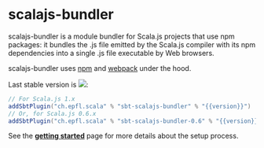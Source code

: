 # scalajs-bundler

scalajs-bundler is a module bundler for Scala.js projects that use npm packages: it bundles the .js file
emitted by the Scala.js compiler with its npm dependencies into a single .js file executable by Web browsers.

scalajs-bundler uses [npm](https://www.npmjs.com) and [webpack](https://webpack.github.io/) under the hood.

Last stable version is ![](config:version):

~~~ scala expandVars=true
// For Scala.js 1.x
addSbtPlugin("ch.epfl.scala" % "sbt-scalajs-bundler" % "{{version}}")
// Or, for Scala.js 0.6.x
addSbtPlugin("ch.epfl.scala" % "sbt-scalajs-bundler-0.6" % "{{version}}")
~~~

See the [**getting started**](getting-started.md) page for more details about
the setup process.